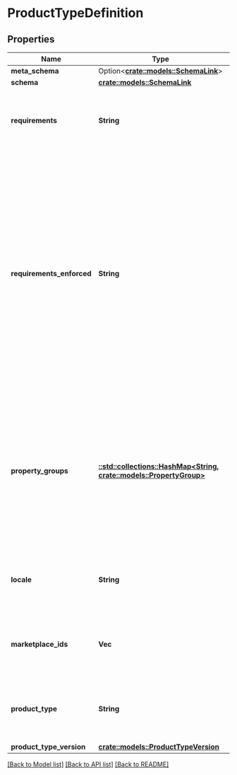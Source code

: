 # ProductTypeDefinition

## Properties

Name | Type | Description | Notes
------------ | ------------- | ------------- | -------------
**meta_schema** | Option<[**crate::models::SchemaLink**](SchemaLink.md)> |  | [optional]
**schema** | [**crate::models::SchemaLink**](SchemaLink.md) |  | 
**requirements** | **String** | Name of the requirements set represented in this product type definition. | 
**requirements_enforced** | **String** | Identifies if the required attributes for a requirements set are enforced by the product type definition schema. Non-enforced requirements enable structural validation of individual attributes without all of the required attributes being present (such as for partial updates). | 
**property_groups** | [**::std::collections::HashMap<String, crate::models::PropertyGroup>**](PropertyGroup.md) | Mapping of property group names to property groups. Property groups represent logical groupings of schema properties that can be used for display or informational purposes. | 
**locale** | **String** | Locale of the display elements contained in the product type definition. | 
**marketplace_ids** | **Vec<String>** | Amazon marketplace identifiers for which the product type definition is applicable. | 
**product_type** | **String** | The name of the Amazon product type that this product type definition applies to. | 
**product_type_version** | [**crate::models::ProductTypeVersion**](ProductTypeVersion.md) |  | 

[[Back to Model list]](../README.md#documentation-for-models) [[Back to API list]](../README.md#documentation-for-api-endpoints) [[Back to README]](../README.md)


